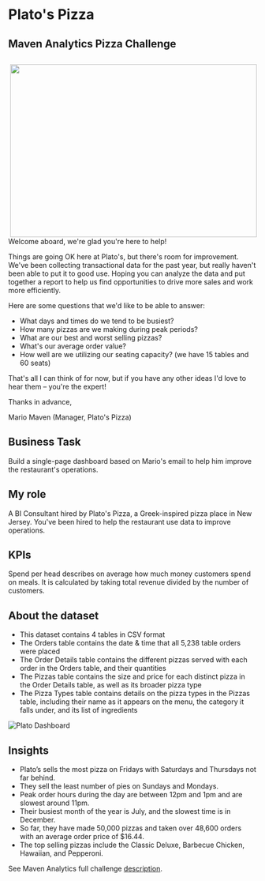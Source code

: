 # Plato's Pizza
## Maven Analytics Pizza Challenge

## <img align="right" width="500" height="350" src="https://repository-images.githubusercontent.com/540655465/3d6d9496-b20e-4465-9362-d0270a97f4e5">

Welcome aboard, we're glad you're here to help!

Things are going OK here at Plato's, but there's room for improvement. We've been collecting transactional data for the past year, but really haven't been able to put it to good use. Hoping you can analyze the data and put together a report to help us find opportunities to drive more sales and work more efficiently.

Here are some questions that we'd like to be able to answer:

* What days and times do we tend to be busiest?
* How many pizzas are we making during peak periods? 
* What are our best and worst selling pizzas?
* What's our average order value?
* How well are we utilizing our seating capacity? (we have 15 tables and 60 seats)

That's all I can think of for now, but if you have any other ideas I'd love to hear them – you're the expert!

Thanks in advance,

Mario Maven (Manager, Plato's Pizza)



## Business Task 
Build a single-page dashboard based on Mario's email to help him improve the restaurant's operations.

## My role 
A BI Consultant hired by Plato's Pizza, a Greek-inspired pizza place in New Jersey. You've been hired to help the restaurant use data to improve operations.

## KPIs 
Spend per head describes on average how much money customers spend on meals. It is calculated by taking total revenue divided by the number of customers.

## About the dataset

* This dataset contains 4 tables in CSV format
* The Orders table contains the date & time that all 5,238 table orders were placed
* The Order Details table contains the different pizzas served with each order in the Orders table, and their quantities
* The Pizzas table contains the size and price for each distinct pizza in the Order Details table, as well as its broader pizza type
* The Pizza Types table contains details on the pizza types in the Pizzas table, including their name as it appears on the menu, the category it falls under, and its list of ingredients


![Plato Dashboard](https://github.com/CoolBeansProgramming/Platos-Pizza/blob/main/dashboard.png?raw=true "Plato Dashboard")

## Insights

* Plato’s sells the most pizza on Fridays with Saturdays and Thursdays not far behind. 
* They sell the least number of pies on Sundays and Mondays. 
* Peak order hours during the day are between 12pm and 1pm and are slowest around 11pm. 
* Their busiest month of the year is July, and the slowest time is in December. 
* So far, they have made 50,000 pizzas and taken over 48,600 orders with an average order price of $16.44. 
* The top selling pizzas include the Classic Deluxe, Barbecue Chicken, Hawaiian, and Pepperoni.


See Maven Analytics full challenge [description](https://www.mavenanalytics.io/blog/maven-pizza-challenge?utm_source=linkedin&utm_campaign=pizzachallengelaunch_li_maven).
